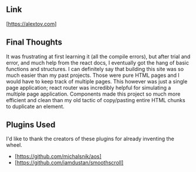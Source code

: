 ## Link
[https://alextov.com]

## Final Thoughts
It was frustrating at first learning it (all the compile errors), but after trial and error, and much help
from the react docs, I eventually got the hang of basic functions and structures. I can definitely say that
building this site was so much easier than my past projects. Those were pure HTML pages and I would have to keep 
track of multiple pages. This however was just a single page application; react router was incredibly helpful for
simulating a multiple page application. Components made this project so much more efficient and clean than my 
old tactic of copy/pasting entire HTML chunks to duplicate an element.

## Plugins Used
I'd like to thank the creators of these plugins for already inventing the wheel.
* [https://github.com/michalsnik/aos]
* [https://github.com/iamdustan/smoothscroll]

